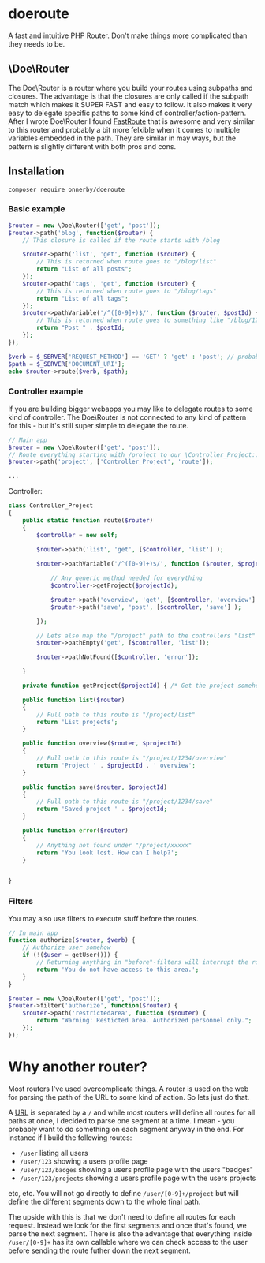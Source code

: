 # doeroute
A fast and intuitive PHP Router.
Don't make things more complicated than they needs to be.

## \Doe\Router
The Doe\Router is a router where you build your routes using subpaths and closures. 
The advantage is that the closures are only called if the subpath match which makes it SUPER FAST and easy to follow.
It also makes it very easy to delegate specific paths to some kind of controller/action-pattern.
After I wrote Doe\Router I found [FastRoute](https://github.com/nikic/FastRoute) that is awesome and very similar to this router and probably a bit more felxible when it comes to multiple variables embedded in the path. They are similar in may ways, but the pattern is slightly different with both pros and cons.

## Installation
```
composer require onnerby/doeroute
```

### Basic example

```php
$router = new \Doe\Router(['get', 'post']);
$router->path('blog', function($router) {
	// This closure is called if the route starts with /blog

	$router->path('list', 'get', function ($router) {
		// This is returned when route goes to "/blog/list"
		return "List of all posts";
	});
	$router->path('tags', 'get', function ($router) {
		// This is returned when route goes to "/blog/tags"
		return "List of all tags";
	});
	$router->pathVariable('/^([0-9]+)$/', function ($router, $postId) {
		// This is returned when route goes to something like "/blog/1234"
		return "Post " . $postId;
	});
});

$verb = $_SERVER['REQUEST_METHOD'] == 'GET' ? 'get' : 'post'; // probably more complicated ;)
$path = $_SERVER['DOCUMENT_URI'];
echo $router->route($verb, $path);

```

### Controller example
If you are building bigger webapps you may like to delegate routes to some kind of controller. The Doe\Router is not connected to any kind of pattern for this - but it's still super simple to delegate the route.
```php
// Main app
$router = new \Doe\Router(['get', 'post']);
// Route everything starting with /project to our \Controller_Project::route
$router->path('project', ['Controller_Project', 'route']);

...
```
Controller:
```php
class Controller_Project
{
	public static function route($router)
	{
		$controller = new self;
		
		$router->path('list', 'get', [$controller, 'list'] );

		$router->pathVariable('/^([0-9]+)$/', function ($router, $projectId) use ($controller) {

			// Any generic method needed for everything
			$controller->getProject($projectId);	

			$router->path('overview', 'get', [$controller, 'overview'] );
			$router->path('save', 'post', [$controller, 'save'] );

		});

		// Lets also map the "/project" path to the controllers "list" action
		$router->pathEmpty('get', [$controller, 'list']);

		$router->pathNotFound([$controller, 'error']);

	}

	private function getProject($projectId) { /* Get the project somehow from a database? */ }

	public function list($router)
	{
		// Full path to this route is "/project/list"
		return 'List projects';
	}

	public function overview($router, $projectId)
	{
		// Full path to this route is "/project/1234/overview"
		return 'Project ' . $projectId . ' overview';
	}

	public function save($router, $projectId)
	{
		// Full path to this route is "/project/1234/save"
		return 'Saved project ' . $projectId;
	}

	public function error($router)
	{
		// Anything not found under "/project/xxxxx"
		return 'You look lost. How can I help?';
	}


}
```

### Filters
You may also use filters to execute stuff before the routes.
```php
// In main app
function authorize($router, $verb) {
	// Authorize user somehow
	if (!($user = getUser())) {
		// Returning anything in "before"-filters will interrupt the route.
		return 'You do not have access to this area.';
	}
}

$router = new \Doe\Router(['get', 'post']);
$router->filter('authorize', function($router) {
	$router->path('restrictedarea', function ($router) {
		return "Warning: Resticted area. Authorized personnel only.";
	});
});

```

# Why another router?
Most routers I've used overcomplicate things.
A router is used on the web for parsing the path of the URL to some kind of action. So lets just do that.

A [URL](https://en.wikipedia.org/wiki/URL) is separated by a `/` and while most routers will define all routes for all paths at once, I decided to parse one segment at a time.
I mean - you probably want to do something on each segment anyway in the end. For instance if I build the following routes:
 - `/user` listing all users
 - `/user/123` showing a users profile page
 - `/user/123/badges` showing a users profile page with the users "badges"
 - `/user/123/projects` showing a users profile page with the users projects

etc, etc.
You will not go directly to define `/user/[0-9]+/project` but will define the different segments down to the whole final path.

The upside with this is that we don't need to define all routes for each request. Instead we look for the first segments and once that's found, we parse the next segment.
There is also the advantage that everything inside `/user/[0-9]+` has its own callable where we can check access to the user before sending the route futher down the next segment.


